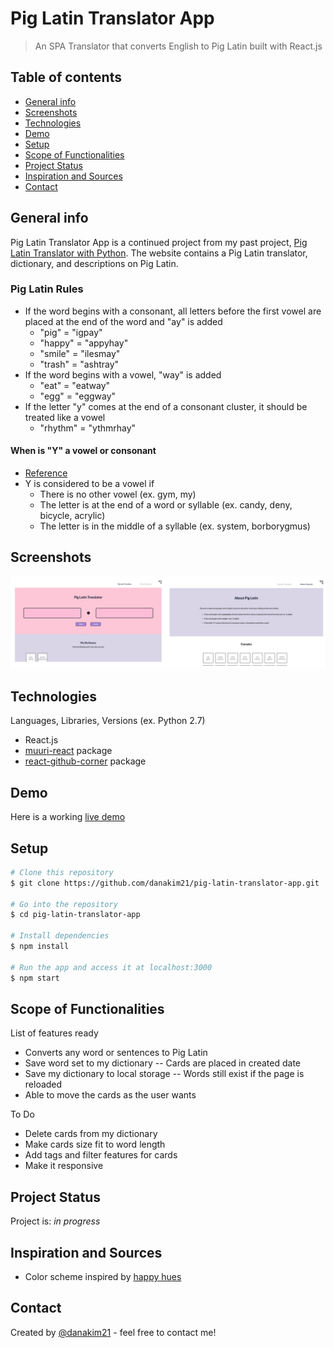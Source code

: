 # Pig Latin Translator App

> An SPA Translator that converts English to Pig Latin built with React.js

## Table of contents

- [General info](#general-info)
- [Screenshots](#screenshots)
- [Technologies](#technologies)
- [Demo](#demo)
- [Setup](#setup)
- [Scope of Functionalities](#scope-of-functionalities)
- [Project Status](#project-status)
- [Inspiration and Sources](#inspiration-and-sources)
- [Contact](#contact)

## General info

Pig Latin Translator App is a continued project from my past project, [Pig Latin Translator with Python](https://github.com/danakim21/pig-latin-translator). The website contains a Pig Latin translator, dictionary, and descriptions on Pig Latin.

### Pig Latin Rules

- If the word begins with a consonant, all letters before the first vowel are placed at the end of the word and "ay" is added
  - "pig" = "igpay"
  - "happy" = "appyhay"
  - "smile" = "ilesmay"
  - "trash" = "ashtray"
- If the word begins with a vowel, "way" is added
  - "eat" = "eatway"
  - "egg" = "eggway"
- If the letter "y" comes at the end of a consonant cluster, it should be treated like a vowel
  - "rhythm" = "ythmrhay"

#### When is "Y" a vowel or consonant

- [Reference](https://www.merriam-webster.com/words-at-play/why-y-is-sometimes-a-vowel-usage#:~:text=Y%20is%20considered%20to%20be,%2C%20deny%2C%20bicycle%2C%20acrylic.)
- Y is considered to be a vowel if
  - There is no other vowel (ex. gym, my)
  - The letter is at the end of a word or syllable (ex. candy, deny, bicycle, acrylic)
  - The letter is in the middle of a syllable (ex. system, borborygmus)

## Screenshots

![Pig Latin Translator Preview](./img/preview.png)

## Technologies

Languages, Libraries, Versions (ex. Python 2.7)

- React.js
- [muuri-react](https://github.com/Paol-imi/muuri-react) package
- [react-github-corner](https://github.com/skratchdot/react-github-corner) package

## Demo

Here is a working [live demo](https://danakim21.github.io/pig-latin-translator-app/#/)

## Setup

```sh
# Clone this repository
$ git clone https://github.com/danakim21/pig-latin-translator-app.git

# Go into the repository
$ cd pig-latin-translator-app

# Install dependencies
$ npm install

# Run the app and access it at localhost:3000
$ npm start
```

## Scope of Functionalities

List of features ready

- Converts any word or sentences to Pig Latin
- Save word set to my dictionary -- Cards are placed in created date
- Save my dictionary to local storage -- Words still exist if the page is reloaded
- Able to move the cards as the user wants

To Do

- Delete cards from my dictionary
- Make cards size fit to word length
- Add tags and filter features for cards
- Make it responsive

## Project Status

Project is: _in progress_

## Inspiration and Sources

- Color scheme inspired by [happy hues](https://www.happyhues.co/palettes/7)

## Contact

Created by [@danakim21](https://danakim21.github.io/) - feel free to contact me!
